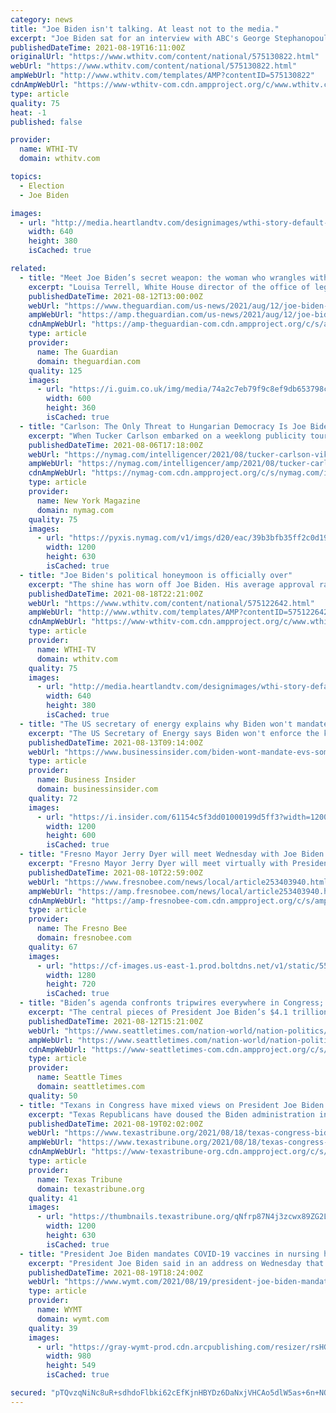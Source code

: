 ```yaml
---
category: news
title: "Joe Biden isn't talking. At least not to the media."
excerpt: "Joe Biden sat for an interview with ABC's George Stephanopoulos on Wednesday to talk Afghanistan and Covid-19 -- among other things. The real news in the interview, however, was that Biden was doing it at all."
publishedDateTime: 2021-08-19T16:11:00Z
originalUrl: "https://www.wthitv.com/content/national/575130822.html"
webUrl: "https://www.wthitv.com/content/national/575130822.html"
ampWebUrl: "http://www.wthitv.com/templates/AMP?contentID=575130822"
cdnAmpWebUrl: "https://www-wthitv-com.cdn.ampproject.org/c/www.wthitv.com/templates/AMP?contentID=575130822"
type: article
quality: 75
heat: -1
published: false

provider:
  name: WTHI-TV
  domain: wthitv.com

topics:
  - Election
  - Joe Biden

images:
  - url: "http://media.heartlandtv.com/designimages/wthi-story-default-image-640x380.png"
    width: 640
    height: 380
    isCached: true

related:
  - title: "Meet Joe Biden’s secret weapon: the woman who wrangles with Congress"
    excerpt: "Louisa Terrell, White House director of the office of legislative affairs, is the tip of the spear of Biden’s team as she fulfills one of the most difficult jobs in a deeply divided political landscap"
    publishedDateTime: 2021-08-12T13:00:00Z
    webUrl: "https://www.theguardian.com/us-news/2021/aug/12/joe-biden-secret-weapon-louisa-terrell-congress"
    ampWebUrl: "https://amp.theguardian.com/us-news/2021/aug/12/joe-biden-secret-weapon-louisa-terrell-congress"
    cdnAmpWebUrl: "https://amp-theguardian-com.cdn.ampproject.org/c/s/amp.theguardian.com/us-news/2021/aug/12/joe-biden-secret-weapon-louisa-terrell-congress"
    type: article
    provider:
      name: The Guardian
      domain: theguardian.com
    quality: 125
    images:
      - url: "https://i.guim.co.uk/img/media/74a2c7eb79f9c8ef9db653798c8fcb347c1a4719/654_0_3346_2007/master/3346.jpg?width=300&quality=45&auto=format&fit=max&dpr=2&s=cb7abaeb929f3807f0f8aaed493fc44b"
        width: 600
        height: 360
        isCached: true
  - title: "Carlson: The Only Threat to Hungarian Democracy Is Joe Biden"
    excerpt: "When Tucker Carlson embarked on a weeklong publicity tour of Viktor Orbán’s Hungary, Fox News personality Glenn Greenwald cast the decision as the kind of intrepid reporting we should all admire. “Is it now considered immoral or something for journalists to visit other countries to report on what they see and hear there?"
    publishedDateTime: 2021-08-06T17:18:00Z
    webUrl: "https://nymag.com/intelligencer/2021/08/tucker-carlson-viktor-orban-interview-fox-news-hungary-biden-interference.html"
    ampWebUrl: "https://nymag.com/intelligencer/amp/2021/08/tucker-carlson-viktor-orban-interview-fox-news-hungary-biden-interference.html"
    cdnAmpWebUrl: "https://nymag-com.cdn.ampproject.org/c/s/nymag.com/intelligencer/amp/2021/08/tucker-carlson-viktor-orban-interview-fox-news-hungary-biden-interference.html"
    type: article
    provider:
      name: New York Magazine
      domain: nymag.com
    quality: 75
    images:
      - url: "https://pyxis.nymag.com/v1/imgs/d20/eac/39b3bfb35ff2c0d192dbf652b09eab40f1-tucker-carlson.1x.rsocial.w1200.jpg"
        width: 1200
        height: 630
        isCached: true
  - title: "Joe Biden's political honeymoon is officially over"
    excerpt: "The shine has worn off Joe Biden. His average approval ratings is now below 50% in the running averages maintained by 538 ( 49.3%) and Real Clear Politics ( 49.6% ). (Hat tip to Politico's Playbook for first noting it!"
    publishedDateTime: 2021-08-18T22:21:00Z
    webUrl: "https://www.wthitv.com/content/national/575122642.html"
    ampWebUrl: "http://www.wthitv.com/templates/AMP?contentID=575122642"
    cdnAmpWebUrl: "https://www-wthitv-com.cdn.ampproject.org/c/www.wthitv.com/templates/AMP?contentID=575122642"
    type: article
    provider:
      name: WTHI-TV
      domain: wthitv.com
    quality: 75
    images:
      - url: "http://media.heartlandtv.com/designimages/wthi-story-default-image-640x380.png"
        width: 640
        height: 380
        isCached: true
  - title: "The US secretary of energy explains why Biden won't mandate a switch to electric cars — even though some experts say that's what's needed"
    excerpt: "The US Secretary of Energy says Biden won't enforce the kind of EV mandate that some experts recommend."
    publishedDateTime: 2021-08-13T09:14:00Z
    webUrl: "https://www.businessinsider.com/biden-wont-mandate-evs-some-experts-say-he-should-2021-8"
    type: article
    provider:
      name: Business Insider
      domain: businessinsider.com
    quality: 72
    images:
      - url: "https://i.insider.com/61154c5f3dd01000199d5ff3?width=1200&format=jpeg"
        width: 1200
        height: 600
        isCached: true
  - title: "Fresno Mayor Jerry Dyer will meet Wednesday with Joe Biden. Here’s what they’ll discuss"
    excerpt: "Fresno Mayor Jerry Dyer will meet virtually with President Joe Biden and other leaders nationwide on Wednesday to discuss bipartisan infrastructure investment, White House officials confirmed. The meeting comes one day after Senate Democrats and Republicans came together to approve a $1 trillion infrastructure bill."
    publishedDateTime: 2021-08-10T22:59:00Z
    webUrl: "https://www.fresnobee.com/news/local/article253403940.html"
    ampWebUrl: "https://amp.fresnobee.com/news/local/article253403940.html"
    cdnAmpWebUrl: "https://amp-fresnobee-com.cdn.ampproject.org/c/s/amp.fresnobee.com/news/local/article253403940.html"
    type: article
    provider:
      name: The Fresno Bee
      domain: fresnobee.com
    quality: 67
    images:
      - url: "https://cf-images.us-east-1.prod.boltdns.net/v1/static/5596404782001/02a0e4ad-8c15-4167-87a8-cd09fafef86b/bd7fa089-1ea3-4c88-9097-47c110641f09/1280x720/match/image.jpg"
        width: 1280
        height: 720
        isCached: true
  - title: "Biden’s agenda confronts tripwires everywhere in Congress; here’s the path ahead"
    excerpt: "The central pieces of President Joe Biden’s $4.1 trillion economic agenda are now moving through Congress on a precarious two-track path that’s further complicated by a September showdown over the debt ceiling."
    publishedDateTime: 2021-08-12T15:21:00Z
    webUrl: "https://www.seattletimes.com/nation-world/nation-politics/bidens-agenda-confronts-tripwires-everywhere-in-congress-heres-the-path-ahead/"
    ampWebUrl: "https://www.seattletimes.com/nation-world/nation-politics/bidens-agenda-confronts-tripwires-everywhere-in-congress-heres-the-path-ahead/?amp=1"
    cdnAmpWebUrl: "https://www-seattletimes-com.cdn.ampproject.org/c/s/www.seattletimes.com/nation-world/nation-politics/bidens-agenda-confronts-tripwires-everywhere-in-congress-heres-the-path-ahead/?amp=1"
    type: article
    provider:
      name: Seattle Times
      domain: seattletimes.com
    quality: 50
  - title: "Texans in Congress have mixed views on President Joe Biden’s handling of the Afghanistan withdrawal. But bipartisan criticism has emerged."
    excerpt: "Texas Republicans have doused the Biden administration in criticism. Democratic Texans in Congress have had varied reactions — but some also fault for the president for a frantic scramble after the Taliban swiftly took control."
    publishedDateTime: 2021-08-19T02:02:00Z
    webUrl: "https://www.texastribune.org/2021/08/18/texas-congress-biden-afghanistan/"
    ampWebUrl: "https://www.texastribune.org/2021/08/18/texas-congress-biden-afghanistan/amp/"
    cdnAmpWebUrl: "https://www-texastribune-org.cdn.ampproject.org/c/s/www.texastribune.org/2021/08/18/texas-congress-biden-afghanistan/amp/"
    type: article
    provider:
      name: Texas Tribune
      domain: texastribune.org
    quality: 41
    images:
      - url: "https://thumbnails.texastribune.org/qNfrp87N4j3zcwx89ZG2LB9qO7c=/1200x630/filters:quality(95)/static.texastribune.org/media/files/afc2620915acb68297a561caafd976f4/Joe%20Biden%20Afghanistan%20REUTERS%20TT%2001.jpg"
        width: 1200
        height: 630
        isCached: true
  - title: "President Joe Biden mandates COVID-19 vaccines in nursing homes, what does this mean for the workforce?"
    excerpt: "President Joe Biden said in an address on Wednesday that his administration is requiring nursing home staff to be vaccinated against COVID-19. “Studies show that highly vaccinated nursing home staff is associated with at least 30 percent less COVID-19 cases among long-term care residents,"
    publishedDateTime: 2021-08-19T18:24:00Z
    webUrl: "https://www.wymt.com/2021/08/19/president-joe-biden-mandates-covid-19-vaccines-nursing-homes-what-does-this-mean-workforce/"
    type: article
    provider:
      name: WYMT
      domain: wymt.com
    quality: 39
    images:
      - url: "https://gray-wymt-prod.cdn.arcpublishing.com/resizer/rsHGANX940Lnh4BZoAkzaoErI04=/980x0/smart/filters:quality(85)/cloudfront-us-east-1.images.arcpublishing.com/gray/7WUPGDZ2UNEZLPXSCZTZJRGYSI.PNG"
        width: 980
        height: 549
        isCached: true

secured: "pTQvzqNiNc8uR+sdhdoFlbki62cEfKjnHBYDz6DaNxjVHCAo5dlW5as+6n+NOEZ5/zJxfqR0acnFIQrvdNtKzj+G0w4MRVZmg1R9KB4LW++NpDEN1BMPIj0oZWreso1XdR2SHs+ZbYfc6c6ePtU+8aVGSzVRZl0pq22DJo2XVB4wC+6/R8TAGIm3XovxIfj+ovWUvYFOdB6rDIBM4HCHm3COtA+TMqyeVIzN8Z0dSACSYI5rHUtx6dRSWjfZQUNMSASz9KyQRYMOnJEJEm7gUsNAOn1YlqoS2yML9AmneffwDMhg8eSbtGf58foEXnt7i94hkzdHrNcGgRpS0mPfM1iE7VPbCNsgv+kIxMUSVdU=;pGyaID9c8dR/Olcb+vxZvw=="
---
```



